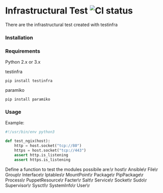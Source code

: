 # Infrastructural Test ![CI status](https://img.shields.io/badge/build-passing-brightgreen.svg)

There are the infrastructural test created with testinfra

### Installation


### Requirements
Python 2.x or 3.x

testinfra

`pip install testinfra`

paramiko

`pip install paramiko`

### Usage
Example:
```python
#!/usr/bin/env python3

def test_ngix(host):
    http = host.socket("tcp://80")
    https = host.socket("tcp://443")
    assert http.is_listening
    assert https.is_listening
```
Define a function to test the modules possibile are:\r
host\r
Ansible\r
File\r
Group\r
Interface\r
Iptables\r
MountPoint\r
Package\r
PipPackage\r
Process\r
PuppetResource\r
Facter\r
Salt\r
Service\r
Socket\r
Sudo\r
Supervisor\r
Sysctl\r
SystemInfo\r
User\r
